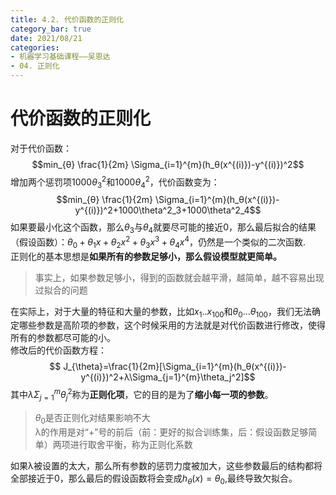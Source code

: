 ```yaml
---
title: 4.2. 代价函数的正则化
category_bar: true
date: 2021/08/21
categories: 
- 机器学习基础课程——吴恩达
- 04. 正则化
---
```

# 代价函数的正则化  
对于代价函数：
$$min_{θ} \frac{1}{2m} \Sigma_{i=1}^{m}(h_θ(x^{(i)})-y^{(i)})^2$$
增加两个惩罚项$1000\theta^2_3$和$1000\theta^2_4$，代价函数变为：  
$$min_{θ} \frac{1}{2m} \Sigma_{i=1}^{m}(h_θ(x^{(i)})-y^{(i)})^2+1000\theta^2_3+1000\theta^2_4$$
如果要最小化这个函数，那么$\theta_3$与$\theta_4$就要尽可能的接近0，那么最后拟合的结果（假设函数）：$\theta_0+\theta_1x+\theta_2x^2+\theta_3x^3+\theta_4x^4$，仍然是一个类似的二次函数.  
正则化的基本思想是**如果所有的参数足够小，那么假设模型就更简单。**  
>事实上，如果参数足够小，得到的函数就会越平滑，越简单，越不容易出现过拟合的问题  

在实际上，对于大量的特征和大量的参数，比如$x_1..x_{100}$和$\theta_0...\theta_{100}$，我们无法确定哪些参数是高阶项的参数，这个时候采用的方法就是对代价函数进行修改，使得所有的参数都尽可能的小。  
修改后的代价函数方程：  
$$ J_{\theta}=\frac{1}{2m}[\Sigma_{i=1}^{m}(h_θ(x^{(i)})-y^{(i)})^2+λ\Sigma_{j=1}^{m}\theta_j^2]$$
其中$λ\Sigma_{j=1}^{m}\theta_j^2$称为**正则化项**，它的目的是为了**缩小每一项的参数**。
>$\theta_0$是否正则化对结果影响不大  
λ的作用是对“+”号的前后（前：更好的拟合训练集，后：假设函数足够简单）两项进行取舍平衡，称为正则化系数  

如果λ被设置的太大，那么所有参数的惩罚力度被加大，这些参数最后的结构都将全部接近于0，那么最后的假设函数将会变成$h_\theta(x)=θ_0$,最终导致欠拟合。  